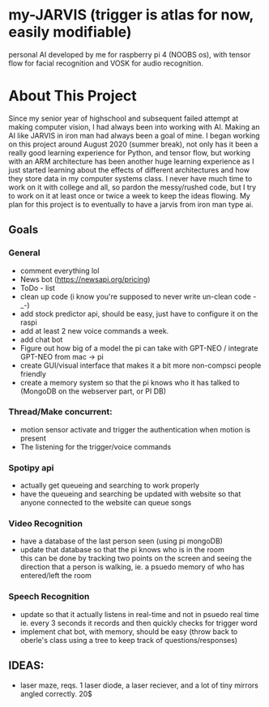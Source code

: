 # my-JARVIS (trigger is atlas for now, easily modifiable)
personal AI developed by me for raspberry pi 4 (NOOBS os), with tensor flow for facial recognition and VOSK for audio recognition.
# About This Project
Since my senior year of highschool and subsequent failed attempt at making computer vision, I had always been into working with AI. Making an AI like JARVIS in iron man had always been a goal of mine. I began working on this project around August 2020 (summer break), not only has it been a really good learning experience for Python, and tensor flow,
but working with an ARM architecture has been another huge learning experience as I just started learning about the effects of different architectures and how they store data in my 
computer systems class. I never have much time to work on it with college and all, so pardon the messy/rushed code, but I try to work on it at least once or twice a week to keep the ideas flowing.
My plan for this project is to eventually to have a jarvis from iron man type ai.

## Goals
### General
  - comment everything lol
  - News bot (https://newsapi.org/pricing)
  - ToDo - list
  - clean up code (i know you're supposed to never write un-clean code -_-)
  - add stock predictor api, should be easy, just have to configure it on the raspi
  - add at least 2 new voice commands a week. 
  - add chat bot 
  - Figure out how big of a model the pi can take with GPT-NEO / integrate GPT-NEO from mac -> pi
  - create GUI/visual interface that makes it a bit more non-compsci people friendly 
  - create a memory system so that the pi knows who it has talked to (MongoDB on the webserver part, or PI DB)
  
### Thread/Make concurrent:
  - motion sensor activate and trigger the authentication when motion is present
  - The listening for the trigger/voice commands
  
### Spotipy api 
  - actually get queueing and searching to work properly
  - have the queueing and searching be updated with website so that anyone connected to the website can queue songs
  
### Video Recognition
  - have a database of the last person seen (using pi mongoDB) 
  - update that database so that the pi knows who is in the room <br/> this can be done by tracking two points on the screen and seeing the direction that
  a person is walking, ie. a psuedo memory of who has entered/left the room
  
### Speech Recognition
  - update so that it actually listens in real-time and not in psuedo real time ie. every 3 seconds it records and then quickly checks for trigger word
  - implement chat bot, with memory, should be easy (throw back to oberle's class using a tree to keep track of questions/responses)

## IDEAS:
  - laser maze, reqs. 1 laser diode, a laser reciever, and a lot of tiny mirrors angled correctly. 20$
